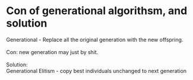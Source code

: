 # Con of generational algorithsm, and solution
Generational - Replace all the original generation with the new offspring.<br><br>Con: new generation may just by shit.<br><br>Solution:&nbsp;<br>Generational Elitism - copy best individuals unchanged to next generation

